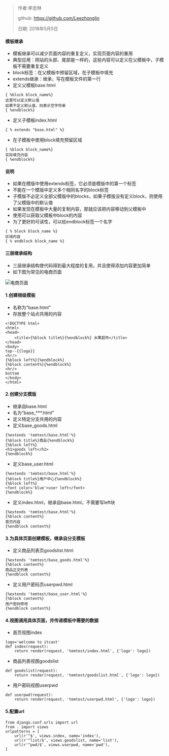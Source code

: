 >作者:李忠林
>
>github: https://github.com/Leezhonglin
>
>日期: 2018年5月5日



#### 模板继承

- 模板继承可以减少页面内容的重复定义，实现页面内容的重用
- 典型应用：网站的头部、尾部是一样的，这些内容可以定义在父模板中，子模板不需要重复定义
- block标签：在父模板中预留区域，在子模板中填充
- extends继承：继承，写在模板文件的第一行
- 定义父模板base.html

```
{ %block block_name%}
这里可以定义默认值
如果不定义默认值，则表示空字符串
{ %endblock%}
```

- 定义子模板index.html

```
{ % extends "base.html" %}
```

- 在子模板中使用block填充预留区域

```
{ %block block_name%}
实际填充内容
{ %endblock%}
```

#### 说明

- 如果在模版中使用extends标签，它必须是模版中的第一个标签
- 不能在一个模版中定义多个相同名字的block标签
- 子模版不必定义全部父模版中的blocks，如果子模版没有定义block，则使用了父模版中的默认值
- 如果发现在模板中大量的复制内容，那就应该把内容移动到父模板中
- 使用可以获取父模板中block的内容
- 为了更好的可读性，可以给endblock标签一个名字

```
{ % block block_name %}
区域内容
{ % endblock block_name %}
```

#### 三层继承结构

- 三层继承结构使代码得到最大程度的复用，并且使得添加内容更加简单
- 如下图为常见的电商页面

![电商页面](file:///Users/lizhonglin/Desktop/06%20%E4%BC%A0%E6%99%BA%E6%92%AD%E5%AE%A2python%EF%BC%9A6%202.django/%E8%B5%84%E6%96%99/part4/images/page.png)

#### 1.创建根级模板

- 名称为“base.html”
- 存放整个站点共用的内容

```
<!DOCTYPE html>
<html>
<head>
    <title>{%block title%}{%endblock%} 水果超市</title>
</head>
<body>
top--{{logo}}
<hr/>
{%block left%}{%endblock%}
{%block content%}{%endblock%}
<hr/>
bottom
</body>
</html>
```

#### 2.创建分支模版

- 继承自base.html
- 名为“base_***.html”
- 定义特定分支共用的内容
- 定义base_goods.html

```
{%extends 'temtest/base.html'%}
{%block title%}商品{%endblock%}
{%block left%}
<h1>goods left</h1>
{%endblock%}
```

- 定义base_user.html

```
{%extends 'temtest/base.html'%}
{%block title%}用户中心{%endblock%}
{%block left%}
<font color='blue'>user left</font>
{%endblock%}
```

- 定义index.html，继承自base.html，不需要写left块

```
{%extends 'temtest/base.html'%}
{%block content%}
首页内容
{%endblock content%}
```

#### 3.为具体页面创建模板，继承自分支模板

- 定义商品列表页goodslist.html

```
{%extends 'temtest/base_goods.html'%}
{%block content%}
商品正文列表
{%endblock content%}
```

- 定义用户密码页userpwd.html

```
{%extends 'temtest/base_user.html'%}
{%block content%}
用户密码修改
{%endblock content%}
```

#### 4.视图调用具体页面，并传递模板中需要的数据

- 首页视图index

```
logo='welcome to itcast'
def index(request):
    return render(request, 'temtest/index.html', {'logo': logo})
```

- 商品列表视图goodslist

```
def goodslist(request):
    return render(request, 'temtest/goodslist.html', {'logo': logo})
```

- 用户密码视图userpwd

```
def userpwd(request):
    return render(request, 'temtest/userpwd.html', {'logo': logo})
```

#### 5.配置url

```
from django.conf.urls import url
from . import views
urlpatterns = [
    url(r'^$', views.index, name='index'),
    url(r'^list/$', views.goodslist, name='list'),
    url(r'^pwd/$', views.userpwd, name='pwd'),
]
```